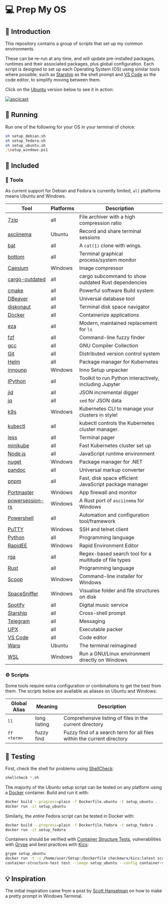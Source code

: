 # 💻 Prep My OS

## 👋 Introduction

This repository contains a group of scripts that set up my common environments.

These can be re-run at any time, and will update pre-installed packages, runtimes and their associated packages, plus global configuration.
Each script is designed to set up each Operating System (OS) using similar tools where possible,
such as [Starship] as the shell prompt and [VS Code] as the code editor,
to simplify moving between them.

Click on the [Ubuntu] version below to see it in action:

[![asciicast](https://asciinema.org/a/kblRtgZYt1p78qMtcgQ8UNAMi.svg)](https://asciinema.org/a/kblRtgZYt1p78qMtcgQ8UNAMi)

## 🏃‍ Running

Run one of the following for your OS in your terminal of choice:

```sh
sh setup_debian.sh
sh setup_fedora.sh
sh setup_ubuntu.sh
.\setup_windows.ps1
```

## 🔋 Included

### 🔨 Tools

As current support for Debian and Fedora is currently limited, `all` platforms means Ubuntu and Windows.

| Tool              | Platforms | Description                                            |
| ----------------- | --------- | ------------------------------------------------------ |
| [7zip]            | all       | File archiver with a high compression ratio            |
| [asciinema]       | Ubuntu    | Record and share terminal sessions                     |
| [bat]             | all       | A `cat(1)` clone with wings.                           |
| [bottom]          | all       | Terminal graphical process/system monitor              |
| [Caesium]         | Windows   | Image compressor                                       |
| [cargo-outdated]  | all       | cargo subcommand to show outdated Rust dependencies    |
| [cmake]           | all       | Powerful software Build system                         |
| [DBeaver]         | all       | Universal database tool                                |
| [diskonaut]       | all       | Terminal disk space navigator                          |
| [Docker]          | all       | Containerize applications                              |
| [eza]             | all       | Modern, maintained replacement for `ls`                |
| [fzf]             | all       | Command-line fuzzy finder                              |
| [gcc]             | all       | GNU Compiler Collection                                |
| [Git]             | all       | Distributed version control system                     |
| [Helm]            | all       | Package manager for Kubernetes                         |
| [innounp]         | Windows   | Inno Setup unpacker                                    |
| [IPython]         | all       | Toolkit to run Python interactively, including Jupyter |
| [jid]             | all       | JSON incremental digger                                |
| [jq]              | all       | `sed` for JSON data                                    |
| [k9s]             | Windows   | Kubernetes CLI to manage your clusters in style!       |
| [kubectl]         | all       | kubectl controls the Kubernetes cluster manager.       |
| [less]            | all       | Terminal pager                                         |
| [minikube]        | all       | Fast Kubernetes  cluster set up                        |
| [Node.js]         | all       | JavaScript runtime environment                         |
| [nuget]           | Windows   | Package manager for .NET                               |
| [pandoc]          | all       | Universal markup converter                             |
| [pnpm]            | all       | Fast, disk space efficient JavaScript package manager  |
| [Portmaster]      | Windows   | App firewall and monitor                               |
| [powersession-rs] | Windows   | A Rust port of `asciinema` for Windows                 |
| [Powershell]      | all       | Automation and configuration tool/framework            |
| [PuTTY]           | Windows   | SSH and telnet client                                  |
| [Python]          | all       | Programming language                                   |
| [RapidEE]         | Windows   | Rapid Environment Editor                               |
| [rga]             | all       | Regex-based search tool for a multitude of file types  |
| [Rust]            | all       | Programming language                                   |
| [Scoop]           | Windows   | Command-line installer for Windows                     |
| [SpaceSniffer]    | Windows   | Visualise folder and file structures on disk           |
| [Spotify]         | all       | Digital music service                                  |
| [Starship]        | all       | Cross-shell prompt                                     |
| [Telegram]        | all       | Messaging                                              |
| [UPX]             | all       | Executable packer                                      |
| [VS Code]         | all       | Code editor                                            |
| [Warp]            | Ubuntu    | The terminal reimagined                                |
| [WSL]             | Windows   | Run a GNU/Linux environment directly on Windows        |

### ⚙️ Scripts

Some tools require extra configuration or combinations to get the best from them.
The scripts below are available as aliases on Ubuntu and Windows:

| Global Alias | Meaning      | Description                                                            |
| ------------ | ------------ | ---------------------------------------------------------------------- |
| `ll`         | long listing | Comprehensive listing of files in the current directory                |
| `ff <term>`  | fuzzy find   | Fuzzy find of a search term for all files within the current directory |

## 🧪 Testing

First, check the shell for problems using [ShellCheck]:

```sh
shellcheck *.sh
```

The majority of the Ubuntu setup script can be tested on any platform using a [Docker] container. Build and run it with:

```sh
docker build --progress=plain -f Dockerfile.ubuntu -t setup_ubuntu .
docker run -it setup_ubuntu
```

Similarly, the _entire_ Fedora script can be tested in Docker with:

```sh
docker build --progress=plain -f Dockerfile.fedora -t setup_fedora .
docker run -it setup_fedora
```

Containers should be verified with [Container Structure Tests], vulnerabilities with [Grype] and best practices with [Kics]:

```sh
grype setup_ubuntu
docker run -t -v /home/user/Setup:/Dockerfile checkmarx/kics:latest scan -p .
container-structure-test test --image setup_ubuntu --config container-structure-test.yml
```

## 💡 Inspiration

The initial inspiration came from a post by [Scott Hanselman] on how to make a pretty prompt in Windows Terminal.

[7zip]: https://7-zip.org/
[asciinema]: https://asciinema.org/
[bat]: https://github.com/sharkdp/bat
[bottom]: https://clementtsang.github.io/bottom/
[Caesium]: https://saerasoft.com/caesium
[cargo-outdated]: https://github.com/kbknapp/cargo-outdated
[cmake]: https://cmake.org/
[Container Structure Tests]: https://github.com/GoogleContainerTools/container-structure-test
[DBeaver]: https://dbeaver.io/
[diskonaut]: https://github.com/imsnif/diskonaut
[Docker]: https://www.docker.com/
[eza]: https://github.com/eza-community/eza
[fzf]: https://github.com/junegunn/fzf
[gcc]: https://gcc.gnu.org/
[Git]: https://git-scm.com/
[Grype]: https://github.com/anchore/grype
[Helm]: https://helm.sh/
[innounp]: https://innounp.sourceforge.net/
[IPython]: https://ipython.readthedocs.io/
[jid]: https://github.com/simeji/jid
[jq]: https://jqlang.github.io/jq/
[k9s]: https://k9scli.io/
[Kics]: https://kics.io/
[kubectl]: https://kubernetes.io/docs/reference/kubectl/kubectl/
[less]: https://www.greenwoodsoftware.com/less/
[minikube]: https://minikube.sigs.k8s.io/
[Node.js]: https://nodejs.org/
[nuget]: https://www.nuget.org/
[pandoc]: https://pandoc.org/
[pnpm]: https://pnpm.io/
[Portmaster]: https://safing.io/
[powersession-rs]: https://github.com/Watfaq/PowerSession-rs
[Powershell]: https://github.com/PowerShell/PowerShell
[PuTTY]: https://putty.org/
[Python]: https://www.python.org/
[RapidEE]: https://www.rapidee.com/
[rga]: https://github.com/phiresky/ripgrep-all
[Rust]: https://www.rust-lang.org/
[Scoop]: https://scoop.sh/
[Scott Hanselman]: https://www.hanselman.com/blog/HowToMakeAPrettyPromptInWindowsTerminalWithPowerlineNerdFontsCascadiaCodeWSLAndOhmyposh.aspx
[ShellCheck]: https://www.shellcheck.net/
[SpaceSniffer]: http://www.uderzo.it/main_products/space_sniffer/
[Spotify]: https://open.spotify.com/
[Starship]: https://starship.rs/
[Telegram]: https://telegram.org/
[Ubuntu]: https://ubuntu.com/
[UPX]: https://upx.github.io/
[VS Code]: https://code.visualstudio.com/
[Warp]: https://www.warp.dev/
[WSL]: https://learn.microsoft.com/en-us/windows/wsl/
